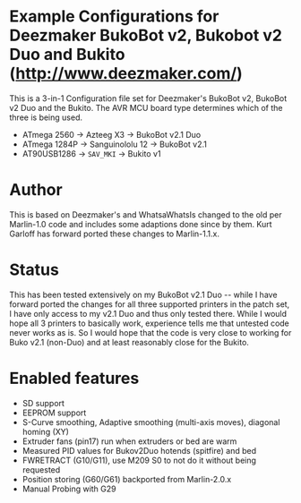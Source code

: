# Example Configurations for Deezmaker BukoBot v2, Bukobot v2 Duo and Bukito (http://www.deezmaker.com/)

This is a 3-in-1 Configuration file set for Deezmaker's BukoBot v2, BukoBot v2 Duo and the Bukito.
The AVR MCU board type determines which of the three is being used.

* ATmega 2560 -> Azteeg X3 -> BukoBot v2.1 Duo
* ATmega 1284P -> Sanguinololu 12 -> BukoBot v2.1
* AT90USB1286 -> ``SAV_MKI`` -> Bukito v1

# Author

This is based on Deezmaker's and WhatsaWhatsIs changed to the old per Marlin-1.0 code and includes
some adaptions done since by them. Kurt Garloff has forward ported these changes to Marlin-1.1.x.

# Status

This has been tested extensively on my BukoBot v2.1 Duo -- while I have forward ported the changes
for all three supported printers in the patch set, I have only access to my v2.1 Duo and thus only
tested there. While I would hope all 3 printers to basically work, experience tells me that untested
code never works as is. So I would hope that the code is very close to working for Buko v2.1 (non-Duo)
and at least reasonably close for the Bukito.

# Enabled features

* SD support
* EEPROM support
* S-Curve smoothing, Adaptive smoothing (multi-axis moves), diagonal homing (XY)
* Extruder fans (pin17) run when extruders or bed are warm
* Measured PID values for Bukov2Duo hotends (spitfire) and bed
* FWRETRACT (G10/G11), use M209 S0 to not do it without being requested
* Position storing (G60/G61) backported from Marlin-2.0.x
* Manual Probing with G29

